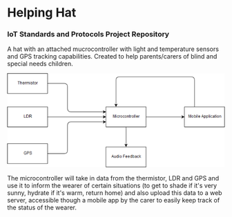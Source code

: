 # Helping Hat
### IoT Standards and Protocols Project Repository

A hat with an attached mucrocontroller with light and temperature sensors and GPS tracking capabilities.
Created to help parents/carers of blind and special needs children.

![system diagram](helpinghat.png)

The microcontroller will take in data from the thermistor, LDR and GPS and use it to inform the wearer of certain situations (to get to shade if it's very sunny, hydrate if it's warm, return home) and also upload this data to a web server, accessible though a mobile app by the carer to easily keep track of the status of the wearer.
